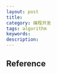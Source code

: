 ```yaml
---
layout: post
title: 
category: 编程开发
tags: algorithm
keywords: 
description: 
---
```


## Reference

